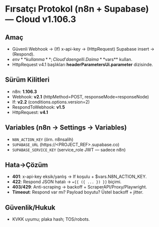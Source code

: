 # Fırsatçı Protokol (n8n + Supabase) — Cloud v1.106.3

## Amaç
- Güvenli Webhook → (If) x-api-key → (HttpRequest) Supabase insert → (Respond).
- $env **kullanma**; Cloud’da engelli. Daima **$vars** kullan.
- HttpRequest v4.1 başlıkları **headerParametersUi.parameter** dizisinde.

## Sürüm Kilitleri
- n8n: **1.106.3**
- Webhook: **v2.1** (httpMethod=POST, responseMode=responseNode)
- If: **v2.2** (conditions.options.version=2)
- RespondToWebhook: **v1.5**
- HttpRequest: **v4.1**

## Variables (n8n → Settings → Variables)
- `N8N_ACTION_KEY` (örn. n8nsalih)
- `SUPABASE_URL` (https://<PROJECT_REF>.supabase.co)
- `SUPABASE_SERVICE_KEY` (service_role JWT — sadece n8n)

## Hata→Çözüm
- **401**: x-api-key eksik/yanlış → If koşulu + $vars.N8N_ACTION_KEY.
- **422**: Respond JSON hatalı → `={{ ({ ... }) }}` biçimi.
- **403/429**: Anti-scraping → backoff + ScraperAPI/Proxy/Playwright.
- **Timeout**: Respond var mı? Payload boyutu? Üstel backoff + jitter.

## Güvenlik/Hukuk
- KVKK uyumu; plaka hash; TOS/robots.
